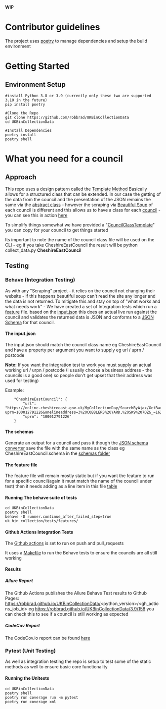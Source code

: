 **WIP**

# Contributor guidelines
The project uses [poetry](https://python-poetry.org/docs/) to manage dependencies and setup the build environment

# Getting Started
## Environment Setup
```
#install Python 3.8 or 3.9 (currently only these two are supported 3.10 in the future)
pip install poetry

#Clone the Repo
git clone https://github.com/robbrad/UKBinCollectionData
cd UKBinCollectionData

#Install Dependencies 
poetry install
poetry shell
```

# What you need for a council
## Approach
This repo uses a design pattern called the [Template Method](https://refactoring.guru/design-patterns/template-method) Basically allows for a structured class that can be extended. In our case the getting of the data from the council and the presentation of the JSON remains the same via the [abstract class](https://github.com/robbrad/UKBinCollectionData/blob/master/uk_bin_collection/uk_bin_collection/get_bin_data.py#L21) - however the scraping via [Beautiful Soup](https://www.crummy.com/software/BeautifulSoup/bs4/doc/) of each council is different and this allows us to have a class for each [council](https://github.com/robbrad/UKBinCollectionData/tree/master/uk_bin_collection/uk_bin_collection/councils) - you can see this in action [here](https://github.com/robbrad/UKBinCollectionData/blob/master/uk_bin_collection/uk_bin_collection/councils/CheshireEastCouncil.py#L5,L16)

To simplify things somewhat we have provided a "[CouncilClassTemplate](https://github.com/robbrad/UKBinCollectionData/blob/master/uk_bin_collection/uk_bin_collection/councils/councilclasstemplate.py)" you can copy for your council to get things started

Its important to note the name of the council class file will be used on the CLI - eg if you take CheshireEastCouncil the result will be python collect_data.py **CheshireEastCouncil**

## Testing
### Behave (Integration Testing)
As with any "Scraping" project - it relies on the council not changing their website - if this happens beautiful soup can't read the site any longer and the data is not returned. To mitigate this and stay on top of "what works and what needs work" - We have created a set of Integration tests which run a [feature](https://github.com/robbrad/UKBinCollectionData/blob/master/uk_bin_collection/tests/features/validate_council_outputs.feature) file. based on the [input.json](https://github.com/robbrad/UKBinCollectionData/blob/master/uk_bin_collection/tests/input.json) this does an actual live run against the council and validates the returned data is JSON and conforms to a [JSON Schema](https://github.com/robbrad/UKBinCollectionData/tree/master/uk_bin_collection/tests/council_schemas) for that council.

#### The input.json
The input.json should match the council class name eg CheshireEastCouncil and have a property per argument you want to supply eg url / uprn / postcode

**Note:** If you want the integration test to work you must supply an actual working url / urpn / postcode (I usually choose a business address - the councils is a good one) so people don't get upset that their address was used for testing)

Example:
```
    "CheshireEastCouncil": {
        "url": "https://online.cheshireeast.gov.uk/MyCollectionDay/SearchByAjax/GetBartecJobList?uprn=100012791226&onelineaddress=3%20COBBLERS%20YARD,%20SK9%207DZ&_=1621149987573",
        "uprn": "100012791226"
    }
```

#### The schemas
Generate an output for a council and pass it though the [JSON schema converter](https://jsonformatter.org/json-to-jsonschema) save the file with the same name as the class eg CheshireEastCouncil.schema in the [schemas folder](https://github.com/robbrad/UKBinCollectionData/tree/master/uk_bin_collection/tests/council_schemas)

#### The feature file
The feature file will remain mostly static but if you want the feature to run for a specific council(again it must match the name of the council under test) then it needs adding as a line item in this file [table](https://github.com/robbrad/UKBinCollectionData/blob/master/uk_bin_collection/tests/features/validate_council_outputs.feature)

#### Running The behave suite of tests
```
cd UKBinCollectionData
poetry shell
behave -D runner.continue_after_failed_step=true uk_bin_collection/tests/features/
```

#### Github Actions Integration Tests
The [Github actions](https://github.com/robbrad/UKBinCollectionData/actions/workflows/behave.yml) is set to run on push and pull_requests

It uses a [Makefile](https://github.com/robbrad/UKBinCollectionData/blob/master/Makefile) to run the Behave tests to ensure the councils are all still working

#### Results

##### Allure Report
The Github Actions publishes the Allure Behave Test results to Github Pages: https://robbrad.github.io/UKBinCollectionData/<python_version>/<gh_actions_job_id> eg https://robbrad.github.io/UKBinCollectionData/3.9/158 you can check this to see if a council is still working as expected

##### CodeCov Report
The CodeCov.io report can be found [here](https://app.codecov.io/gh/robbrad/UKBinCollectionData) 

### Pytest (Unit Testing)
As well as integration testing the repo is setup to test some of the static methods as well to ensure basic core functionality

#### Running the Unitests
```
cd UKBinCollectionData
poetry shell
poetry run coverage run -m pytest
poetry run coverage xml
```

